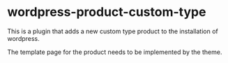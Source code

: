 # wordpress-product-custom-type
This is a plugin that adds a new custom type product to the installation of wordpress.

The template page for the product needs to be implemented by the theme.
